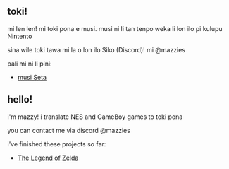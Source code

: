 toki!
-
mi len len!  mi toki pona e musi.  musi ni li tan tenpo weka li lon ilo pi kulupu Nintento

sina wile toki tawa mi la o lon ilo Siko (Discord)!  mi @mazzies

pali mi ni li pini:
- [musi Seta](https://github.com/mazzies/musi-Seta)


hello!
- 
i'm mazzy!  i translate NES and GameBoy games to toki pona

you can contact me via discord @mazzies

i've finished these projects so far:
- [The Legend of Zelda](https://github.com/mazzies/musi-Seta)
